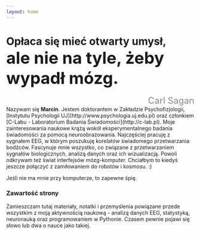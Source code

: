 ```yaml
---
layout: home
---
```

# Opłaca się mieć otwarty umysł,<br><span style="font-size: 2.75rem;">ale nie na tyle, żeby wypadł mózg.</span>

<div style="text-align: right; font-size: 1.5rem; color: #8c8c8c;">Carl Sagan</div>
Nazywam się <strong>Marcin</strong>.  
Jestem doktorantem w Zakładzie Psychofizjologii, [Instytutu Psychologii UJ](http://www.psychologia.uj.edu.pl) oraz członkiem [C-Labu - Laboratorium Badania Świadomości](http://c-lab.pl). Moje zainteresowania naukowe krążą wokół eksperymentalnego badania świadomości za pomocą neuroobrazowania. Najczęściej pracuję z sygnałem EEG, w którym poszukuję korelatów świadomego przetwarzania bodźców.  
Fascynuje mnie wszystko, co związane z przetwarzaniem sygnałów biologicznych, analizą danych oraz ich wizualizacją. Powoli odkrywam też świat interfejsów mózg-komputer. Chciałbym to kiedyś jeszcze połączyć z zamiłowaniem do robotów i kosmosu. :)

Jeśli nie ma mnie przy komputerze, to zapewne śpię.

### Zawartość strony
Zamieszczam tutaj materiały, notatki i przemyślenia powiązane przede wszystkim z moją aktywnością naukową - analizą danych EEG, statystyką, neuronauką oraz programowaniem w Pythonie. Czasem pewnie pojawi się słowo lub dwa o nauce jako takiej.
